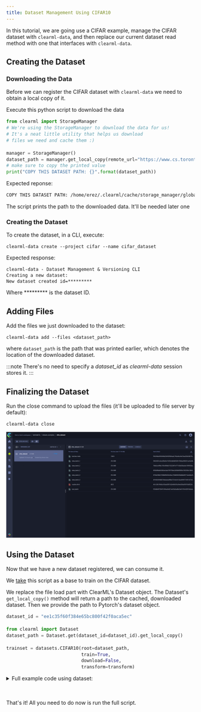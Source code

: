 ```yaml
---
title: Dataset Management Using CIFAR10
---
```


In this tutorial, we are going use a CIFAR example, manage the CIFAR dataset with `clearml-data`, and then replace our 
current dataset read method with one that interfaces with `clearml-data`.

## Creating the Dataset

### Downloading the Data
Before we can register the CIFAR dataset with `clearml-data` we need to obtain a local copy of it.

Execute this python script to download the data
 ```python
 from clearml import StorageManager
 # We're using the StorageManager to download the data for us! 
 # It's a neat little utility that helps us download
 # files we need and cache them :)

 manager = StorageManager()
 dataset_path = manager.get_local_copy(remote_url="https://www.cs.toronto.edu/~kriz/cifar-10-python.tar.gz")
 # make sure to copy the printed value
 print("COPY THIS DATASET PATH: {}".format(dataset_path))
 ```

Expected reponse:
```bash
COPY THIS DATASET PATH: /home/erez/.clearml/cache/storage_manager/global/f2751d3a22ccb78db0e07874912b5c43.cifar-10-python_artifacts_archive_None
```
The script prints the path to the downloaded data. It'll be needed later one

### Creating the Dataset
To create the dataset, in a CLI, execute:
 ```
 clearml-data create --project cifar --name cifar_dataset
 ```

Expected response:
```
clearml-data - Dataset Management & Versioning CLI 
Creating a new dataset: 
New dataset created id=*********
```
Where \*\*\*\*\*\*\*\*\* is the dataset ID.

## Adding Files
Add the files we just downloaded to the dataset: 
```
clearml-data add --files <dataset_path>
```

where `dataset_path` is the path that was printed earlier, which denotes the location of the downloaded dataset.

:::note
There's no need to specify a *dataset_id* as *clearml-data* session stores it.
:::

## Finalizing the Dataset
Run the close command to upload the files (it'll be uploaded to file server by default):<br/>
```
clearml-data close 
```

![image](../../img/examples_data_management_cifar_dataset.png)

## Using the Dataset
Now that we have a new dataset registered, we can consume it.

We [take](https://github.com/allegroai/clearml/blob/master/examples/frameworks/ignite/cifar_ignite.py)
this script as a base to train on the CIFAR dataset.

We replace the file load part with ClearML's Dataset object. The Dataset's `get_local_copy()` method will return a path
to the cached, downloaded dataset.
Then we provide the path to Pytorch's dataset object.

```python
dataset_id = "ee1c35f60f384e65bc800f42f0aca5ec"

from clearml import Dataset
dataset_path = Dataset.get(dataset_id=dataset_id).get_local_copy()

trainset = datasets.CIFAR10(root=dataset_path,
                            train=True,
                            download=False,
                            transform=transform)
```

<details className="cml-expansion-panel info">
<summary className="cml-expansion-panel-summary">Full example code using dataset:</summary>
<div className="cml-expansion-panel-content">

```python
#These are the obligatory imports
from pathlib import Path

import matplotlib.pyplot as plt
import torch
import torch.nn as nn
import torch.nn.functional as F
import torch.optim as optim
import torchvision.datasets as datasets
import torchvision.transforms as transforms
from ignite.contrib.handlers import TensorboardLogger
from ignite.engine import Events, create_supervised_trainer, create_supervised_evaluator
from ignite.handlers import global_step_from_engine
from ignite.metrics import Accuracy, Loss, Recall
from ignite.utils import setup_logger
from torch.utils.tensorboard import SummaryWriter
from tqdm import tqdm

from clearml import Task, StorageManager

# Connecting ClearML with the current process,
# from here on everything is logged automatically
task = Task.init(project_name='Image Example', task_name='image classification CIFAR10')
params = {'number_of_epochs': 20, 'batch_size': 64, 'dropout': 0.25, 'base_lr': 0.001, 'momentum': 0.9, 'loss_report': 100}
params = task.connect(params)  # enabling configuration override by clearml/
print(params)  # printing actual configuration (after override in remote mode)

# This is our original data retrieval code. it uses storage manager to just download and cache our dataset.
'''
manager = StorageManager()

dataset_path = Path(manager.get_local_copy(remote_url="https://www.cs.toronto.edu/~kriz/cifar-10-python.tar.gz"))
'''

# Let's now modify it to utilize for the new dataset API, you'll need to copy the created dataset id
# to the next variable

dataset_id = "ee1c35f60f384e65bc800f42f0aca5ec"

# The below gets the dataset and stores in the cache. If you want to download the dataset regardless if it's in the
# cache, use the Dataset.get(dataset_id).get_mutable_local_copy(path to download)
from clearml import Dataset
dataset_path = Dataset.get(dataset_id=dataset_id).get_local_copy()

# Dataset and Dataloader initializations
transform = transforms.Compose([transforms.ToTensor()])

trainset = datasets.CIFAR10(root=dataset_path,
                            train=True,
                            download=False,
                            transform=transform)
trainloader = torch.utils.data.DataLoader(trainset,
                                          batch_size=params.get('batch_size', 4),
                                          shuffle=True,
                                          num_workers=10)

testset = datasets.CIFAR10(root=dataset_path,
                           train=False,
                           download=False,
                           transform=transform)
testloader = torch.utils.data.DataLoader(testset,
                                         batch_size=params.get('batch_size', 4),
                                         shuffle=False,
                                         num_workers=10)

classes = ('plane', 'car', 'bird', 'cat', 'deer', 'dog', 'frog', 'horse', 'ship', 'truck')

tb_logger = TensorboardLogger(log_dir="cifar-output")


# Helper function to store predictions and scores using matplotlib
def predictions_gt_images_handler(engine, logger, *args, **kwargs):
    x, _ = engine.state.batch
    y_pred, y = engine.state.output

    num_x = num_y = 4
    le = num_x * num_y
    fig = plt.figure(figsize=(20, 20))
    trans = transforms.ToPILImage()
    for idx in range(le):
        preds = torch.argmax(F.softmax(y_pred[idx],dim=0))
        probs = torch.max(F.softmax(y_pred[idx],dim=0))
        ax = fig.add_subplot(num_x, num_y, idx + 1, xticks=[], yticks=[])
        ax.imshow(trans(x[idx]))
        ax.set_title("{0} {1:.1f}% (label: {2})".format(
            classes[preds],
            probs * 100,
            classes[y[idx]]),
            color=("green" if preds == y[idx] else "red")
        )
    logger.writer.add_figure('predictions vs actuals', figure=fig, global_step=engine.state.epoch)


class Net(nn.Module):
    def __init__(self):
        super(Net, self).__init__()
        self.conv1 = nn.Conv2d(3, 6, 3)
        self.conv2 = nn.Conv2d(6, 16, 3)
        self.pool = nn.MaxPool2d(2, 2)
        self.fc1 = nn.Linear(16 * 6 * 6, 120)
        self.fc2 = nn.Linear(120, 84)
        self.dorpout = nn.Dropout(p=params.get('dropout', 0.25))
        self.fc3 = nn.Linear(84, 10)

    def forward(self, x):
        x = self.pool(F.relu(self.conv1(x)))
        x = self.pool(F.relu(self.conv2(x)))
        x = x.view(-1, 16 * 6 * 6)
        x = F.relu(self.fc1(x))
        x = F.relu(self.fc2(x))
        x = self.fc3(self.dorpout(x))
        return x


# Training
def run(epochs, lr, momentum, log_interval):
    device = "cuda" if torch.cuda.is_available() else "cpu"
    net = Net().to(device)
    criterion = nn.CrossEntropyLoss()
    optimizer = optim.SGD(net.parameters(), lr=lr, momentum=momentum)

    trainer = create_supervised_trainer(net, optimizer, criterion, device=device)
    trainer.logger = setup_logger("trainer")

    val_metrics = {"accuracy": Accuracy(),"loss": Loss(criterion), "recall": Recall()}
    evaluator = create_supervised_evaluator(net, metrics=val_metrics, device=device)
    evaluator.logger = setup_logger("evaluator")

    # Attach handler to plot trainer's loss every 100 iterations
    tb_logger.attach_output_handler(
        trainer,
        event_name=Events.ITERATION_COMPLETED(every=params.get('loss_report')),
        tag="training",
        output_transform=lambda loss: {"loss": loss},
    )

    # Attach handler to dump evaluator's metrics every epoch completed
    for tag, evaluator in [("training", trainer), ("validation", evaluator)]:
        tb_logger.attach_output_handler(
            evaluator,
            event_name=Events.EPOCH_COMPLETED,
            tag=tag,
            metric_names="all",
            global_step_transform=global_step_from_engine(trainer),
        )

    # Attach function to build debug images and report every epoch end
    tb_logger.attach(
        evaluator,
        log_handler=predictions_gt_images_handler,
        event_name=Events.EPOCH_COMPLETED(once=1),
    );

    desc = "ITERATION - loss: {:.2f}"
    pbar = tqdm(initial=0, leave=False, total=len(trainloader), desc=desc.format(0))

    @trainer.on(Events.ITERATION_COMPLETED(every=log_interval))
    def log_training_loss(engine):
        pbar.desc = desc.format(engine.state.output)
        pbar.update(log_interval)

    @trainer.on(Events.EPOCH_COMPLETED)
    def log_training_results(engine):
        pbar.refresh()
        evaluator.run(trainloader)
        metrics = evaluator.state.metrics
        avg_accuracy = metrics["accuracy"]
        avg_nll = metrics["loss"]
        tqdm.write(
            "Training Results - Epoch: {}  Avg accuracy: {:.2f} Avg loss: {:.2f}".format(
                engine.state.epoch, avg_accuracy, avg_nll
            )
        )

    @trainer.on(Events.EPOCH_COMPLETED)
    def log_validation_results(engine):
        evaluator.run(testloader)
        metrics = evaluator.state.metrics
        avg_accuracy = metrics["accuracy"]
        avg_nll = metrics["loss"]
        tqdm.write(
            "Validation Results - Epoch: {}  Avg accuracy: {:.2f} Avg loss: {:.2f}".format(
                engine.state.epoch, avg_accuracy, avg_nll
            )
        )

        pbar.n = pbar.last_print_n = 0

    @trainer.on(Events.EPOCH_COMPLETED | Events.COMPLETED)
    def log_time():
        tqdm.write(
            "{} took {} seconds".format(trainer.last_event_name.name, trainer.state.times[trainer.last_event_name.name])
        )

    trainer.run(trainloader, max_epochs=epochs)
    pbar.close()

    PATH = './cifar_net.pth'
    torch.save(net.state_dict(), PATH)

    print('Finished Training')
    print('Task ID number is: {}'.format(task.id))


run(params.get('number_of_epochs'), params.get('base_lr'), params.get('momentum'), 10)
```

</div></details>

<br/><br/>
That's it! All you need to do now is run the full script.